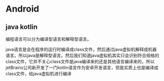 # Android

## java  kotlin 

编程语言可以分为编译型语言和解释型语言。

java语言是会在程序的运行时编译成class文件，然后通过java虚拟机解释成机器语言。所以java是解释型语言。然后我们知道java虚拟机其实只会识别符合规格的class文件，它并不关心class文件是java编译来的还是其他语言编译来的，所以jetBrains公司新开发了一门kotlin语言作为安卓开发语言，但是实质上也是编译成class文件，给java虚拟机进行编译